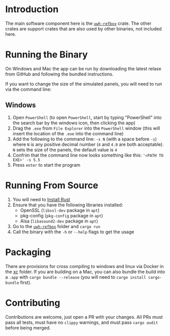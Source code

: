 # Introduction

The main software component here is the [`uwh-refbox`](uwh-refbox) crate. The other crates are support crates that are also used by other binaries, not included here.

# Running the Binary

On Windows and Mac the app can be run by downloading the latest relase from GitHub and following the bundled instructions.

If you want to change the size of the simulated panels, you will need to run via the command line:

## Windows

1. Open `PowerShell` (to open `PowerShell`, start by typing "PowerShell" into the search bar by the windows icon, then clicking the app)
2. Drag the `.exe` from `File Explorer` into the `PowerShell` window (this will insert the location of the `.exe` into the command line)
3. Add the following to the command line: `-s N` (with a space before `-s`) where `N` is any positive decimal number (`4` and `4.0` are both acceptable). `N` sets the size of the panels, the default value is `4`
4. Confrim that the command line now looks something like this: `'<PATH TO EXE>' -s 5.5`
5. Press `enter` to start the program

# Running From Source

1. You will need to [Install Rust](https://rustup.rs/)
2. Ensure that you have the following libraries installed: 
   - OpenSSL (`libssl-dev` package in `apt`)
   - pkg-config (`pkg-config` package in `apt`)
   - Alsa (`libasound2-dev` package in `apt`)
3. Go to the [`uwh-refbox`](uwh-refbox) folder and `cargo run`
4. Call the binary with the `-h` or `--help` flags to get the usage

# Packaging

There are provisions for cross compiling to windows and linux via Docker in the [xc](xc) folder. If you are building on a Mac, you can also bundle the build into a `.app` with `cargo bundle --release` (you will need to `cargo install cargo-bundle` first).

# Contributing

Contributions are welcome, just open a PR with your changes. All PRs must pass all tests, must have no `clippy` warnings, and must pass `cargo audit` before being merged.